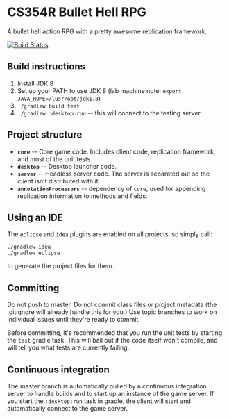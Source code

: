 # CS354R Bullet Hell RPG

A bullet hell action RPG with a pretty awesome replication framework.

[![Build Status](http://ci.idolagames.com/buildStatus/icon?job=cs354r-rpg)](http://ci.idolagames.com/job/cs354r-rpg/)

## Build instructions

1. Install JDK 8
2. Set up your PATH to use JDK 8 (lab machine note: `export JAVA_HOME=/lusr/opt/jdk1.8`)
3. `./gradlew build test`
4. `./gradlew :desktop:run` -- this will connect to the testing server.

## Project structure

* **`core`** -- Core game code. Includes client code, replication framework, and most of the unit tests.
* **`desktop`** -- Desktop launcher code.
* **`server`** -- Headless server code. The server is separated out so the client isn't distributed with it.
* **`annotationProcessors`** -- dependency of `core`, used for appending replication information to methods and fields.

## Using an IDE

The `eclipse` and `idea` plugins are enabled on all projects, so simply call:

```
./gradlew idea
./gradlew eclipse
```

to generate the project files for them.

## Committing

Do not push to master. Do not commit class files or project metadata (the .gitignore will already handle this for you.)
Use topic branches to work on individual issues until they're ready to commit.

Before committing, it's recommended that you run the unit tests by starting the `test` gradle task. This will bail out
if the code itself won't compile, and will tell you what tests are currently failing.

## Continuous integration

The master branch is automatically pulled by a continuous integration server to handle builds and to start up an
instance of the game server. If you start the `:desktop:run` task in gradle, the client will start and automatically
connect to the game server.
